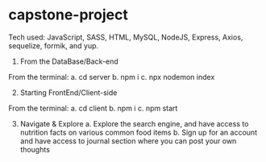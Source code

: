 # capstone-project


Tech used: JavaScript, SASS, HTML, MySQL, NodeJS, Express, Axios, sequelize, formik, and yup.

1. From the DataBase/Back-end

From the terminal: 
  a. cd server
  b. npm i
  c. npx nodemon index

2. Starting FrontEnd/Client-side

From the terminal:
  a. cd client
  b. npm i
  c. npm start
  
3. Navigate & Explore
  a. Explore the search engine, and have access to nutrition facts on various common food items
  b. Sign up for an account and have access to journal section where you can post your own thoughts 
